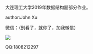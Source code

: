 大连理工大学2019年数据结构题部分作业。

author:John Xu

微信：（别看了，就你了，加我微信）

![](https://github.com/1999John/DataStructure_DLUT/blob/master/Interesting/weixin.png?raw=true)

QQ:1808212297

